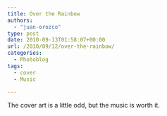 ```yaml
---
title: Over the Rainbow
authors: 
  - "juan-orozco"
type: post
date: 2010-09-13T01:58:07+00:00
url: /2010/09/12/over-the-rainbow/
categories:
  - Photoblog
tags:
  - cover
  - Music

---
```

The cover art is a little odd, but the music is worth it.

[<img src="http://juanthedesigner.files.wordpress.com/2010/09/p_480_320_a5435de3-033d-4ef9-b954-6d0a694b66f7.jpeg?w=580" alt="" class="alignnone size-full" data-recalc-dims="1" />][1]

 [1]: http://juanthedesigner.files.wordpress.com/2010/09/p_480_320_a5435de3-033d-4ef9-b954-6d0a694b66f7.jpeg?w=580